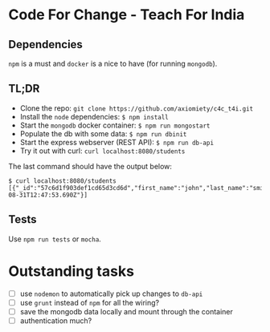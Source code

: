 # Code For Change - Teach For India

## Dependencies

`npm` is a must and `docker` is a nice to have (for running `mongodb`).

## TL;DR

  * Clone the repo: `git clone https://github.com/axiomiety/c4c_t4i.git`
  * Install the `node` dependencies: `$ npm install`
  * Start the `mongodb` docker container: `$ npm run mongostart`
  * Populate the db with some data: `$ npm run dbinit`
  * Start the express webserver (REST API): `$ npm run db-api`
  * Try it out with curl: `curl localhost:8080/students`

The last command should have the output below:

    $ curl localhost:8080/students
    [{"_id":"57c6d1f903def1cd65d3cd6d","first_name":"john","last_name":"smith","id":321,"__v":0,"last_updated":"2016-08-31T12:47:53.690Z"}]

## Tests

Use `npm run tests` or `mocha`.

# Outstanding tasks

- [ ] use `nodemon` to automatically pick up changes to `db-api`
- [ ] use `grunt` instead of `npm` for all the wiring?
- [ ] save the mongodb data locally and mount through the container
- [ ] authentication much?
